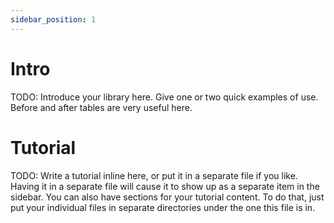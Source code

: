 ```yaml
---
sidebar_position: 1
---
```


# Intro

TODO: Introduce your library here.  Give one or two quick examples of use.
Before and after tables are very useful here.

# Tutorial

TODO: Write a tutorial inline here, or put it in a separate file if you like.
Having it in a separate file will cause it to show up as a separate item in
the sidebar.  You can also have sections for your tutorial content.  To do
that, just put your individual files in separate directories under the one
this file is in.
